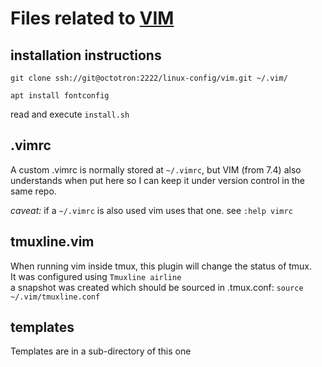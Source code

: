 # Files related to [VIM](http://www.vim.org/about.php)

## installation instructions
`git clone ssh://git@octotron:2222/linux-config/vim.git ~/.vim/`

`apt install fontconfig`

read and execute `install.sh`

## .vimrc
A custom .vimrc is normally stored at `~/.vimrc`, but VIM (from 7.4) also
understands when put here so I can keep it under version control in the
same repo. 

_caveat:_ if a `~/.vimrc` is also used vim uses that one. see
`:help vimrc`



## tmuxline.vim
When running vim inside tmux, this plugin will change the status of tmux.  
It was configured using `Tmuxline airline`  
a snapshot was created which should be sourced in .tmux.conf:
`source ~/.vim/tmuxline.conf`

## templates
Templates are in a sub-directory of this one
